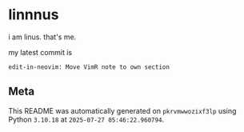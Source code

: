 # linnnus

i am linus. that's me.

my latest commit is

```
edit-in-neovim: Move VimR note to own section
```

## Meta

This README was automatically generated on `pkrvmwwozixf3lp` using Python
`3.10.18` at `2025-07-27 05:46:22.960794`.
